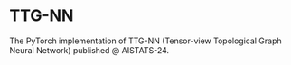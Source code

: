 # TTG-NN
The PyTorch implementation of TTG-NN (Tensor-view Topological Graph Neural Network) published @ AISTATS-24.
